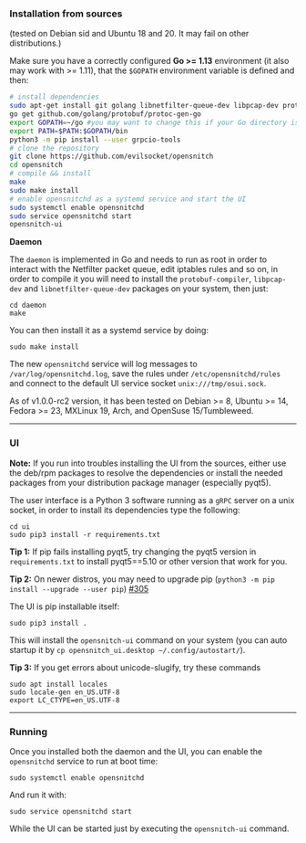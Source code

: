 ### Installation from sources

(tested on Debian sid and Ubuntu 18 and 20. It may fail on other distributions.)

Make sure you have a correctly configured **Go >= 1.13** environment (it also may work with >= 1.11), that the `$GOPATH` environment variable is defined and then:

```bash
# install dependencies
sudo apt-get install git golang libnetfilter-queue-dev libpcap-dev protobuf-compiler python3-pip pyqt5-dev-tools qttools5-dev-tools qt5-default
go get github.com/golang/protobuf/protoc-gen-go
export GOPATH=~/go #you may want to change this if your Go directory is different
export PATH=$PATH:$GOPATH/bin
python3 -m pip install --user grpcio-tools
# clone the repository 
git clone https://github.com/evilsocket/opensnitch
cd opensnitch
# compile && install
make
sudo make install
# enable opensnitchd as a systemd service and start the UI
sudo systemctl enable opensnitchd
sudo service opensnitchd start
opensnitch-ui
```

**Daemon**

The `daemon` is implemented in Go and needs to run as root in order to interact with the Netfilter packet queue, edit 
iptables rules and so on, in order to compile it you will need to install the `protobuf-compiler`, `libpcap-dev` and `libnetfilter-queue-dev`
packages on your system, then just:

    cd daemon
    make

You can then install it as a systemd service by doing:

    sudo make install

The new `opensnitchd` service will log messages to `/var/log/opensnitchd.log`, save the rules under `/etc/opensnitchd/rules` and connect to the default UI service socket `unix:///tmp/osui.sock`.

As of v1.0.0-rc2 version, it has been tested on Debian >= 8, Ubuntu >= 14, Fedora >= 23, MXLinux 19, Arch, and OpenSuse 15/Tumbleweed.


***


### UI

**Note:** If you run into troubles installing the UI from the sources, either use the deb/rpm packages to resolve the dependencies or install the needed packages from your distribution package manager (especially pyqt5).

The user interface is a Python 3 software running as a `gRPC` server on a unix socket, in order to install its dependencies type the following:

    cd ui
    sudo pip3 install -r requirements.txt

**Tip 1:** If pip fails installing pyqt5, try changing the pyqt5 version in `requirements.txt` to install pyqt5==5.10 or other version that work for you.

**Tip 2:** On newer distros, you may need to upgrade pip (`python3 -m pip install --upgrade --user pip`) [#305](https://github.com/evilsocket/opensnitch/issues/305)

The UI is pip installable itself:

    sudo pip3 install .

This will install the `opensnitch-ui` command on your system (you can auto startup it by `cp opensnitch_ui.desktop ~/.config/autostart/`).

**Tip 3:** If you get errors about unicode-slugify, try these commands

    sudo apt install locales
    sudo locale-gen en_US.UTF-8
    export LC_CTYPE=en_US.UTF-8
    


***

### Running

Once you installed both the daemon and the UI, you can enable the `opensnitchd` service to run at boot time:

    sudo systemctl enable opensnitchd

And run it with:

    sudo service opensnitchd start

While the UI can be started just by executing the `opensnitch-ui` command.
